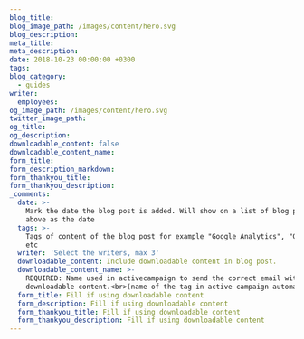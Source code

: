 ```yaml
---
blog_title:
blog_image_path: /images/content/hero.svg
blog_description:
meta_title:
meta_description:
date: 2018-10-23 00:00:00 +0300
tags:
blog_category:
  - guides
writer:
  employees:
og_image_path: /images/content/hero.svg
twitter_image_path:
og_title:
og_description:
downloadable_content: false
downloadable_content_name:
form_title:
form_description_markdown:
form_thankyou_title:
form_thankyou_description:
_comments:
  date: >-
    Mark the date the blog post is added. Will show on a list of blog posts
    above as the date
  tags: >-
    Tags of content of the blog post for example "Google Analytics", "GitHub"
    etc
  writer: 'Select the writers, max 3'
  downloadable_content: Include downloadable content in blog post.
  downloadable_content_name: >-
    REQUIRED: Name used in activecampaign to send the correct email with
    downloadable content.<br>(name of the tag in active campaign automation)
  form_title: Fill if using downloadable content
  form_description: Fill if using downloadable content
  form_thankyou_title: Fill if using downloadable content
  form_thankyou_description: Fill if using downloadable content
---
```

